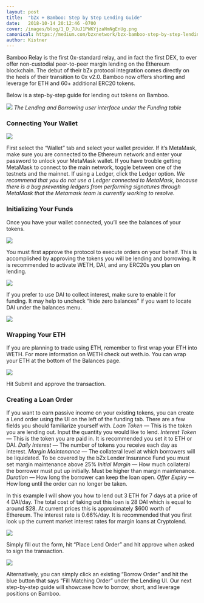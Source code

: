 ```yaml
---
layout: post
title:  "bZx + Bamboo: Step by Step Lending Guide"
date:   2018-10-14 20:12:46 -0700
cover: /images/blog/1_D_7UuJ1PWKYjzaNmNgEnUg.png
canonical: https://medium.com/bzxnetwork/bzx-bamboo-step-by-step-lending-guide-aad9206512cd
author: Kistner
---
```

Bamboo Relay is the first 0x-standard relay, and in fact the first DEX, to ever offer non-custodial peer-to-peer margin lending on the Ethereum blockchain. The debut of their bZx protocol integration comes directly on the heels of their transition to 0x v2.0. Bamboo now offers shorting and leverage for ETH and 60+ additional ERC20 tokens.

Below is a step-by-step guide for lending out tokens on Bamboo.

![](/images/blog/0_g_qm-L2Lf-QOQurk.png)
_The Lending and Borrowing user interface under the Funding table_  

### Connecting Your Wallet

![](/images/blog/0_OAB3VtEz06trMSh5.png)

First select the “Wallet” tab and select your wallet provider. If it’s MetaMask, make sure you are connected to the Ethereum network and enter your password to unlock your MetaMask wallet. If you have trouble getting MetaMask to connect to the main network, toggle between one of the testnets and the mainnet. If using a Ledger, click the Ledger option. *We recommend that you do not use a Ledger connected to MetaMask, because there is a bug preventing ledgers from performing signatures through MetaMask that the Metamask team is currently working to resolve.*

### Initializing Your Funds

Once you have your wallet connected, you’ll see the balances of your tokens.

![](/images/blog/0_5D5EC1_Tey6sQM2y.png)

You must first approve the protocol to execute orders on your behalf. This is accomplished by approving the tokens you will be lending and borrowing. It is recommended to activate WETH, DAI, and any ERC20s you plan on lending.

![](/images/blog/0_89SvZxqso3oiYv4-.png)

If you prefer to use DAI to collect interest, make sure to enable it for funding. It may help to uncheck “hide zero balances” if you want to locate DAI under the balances menu.

![](/images/blog/0_RRvJ1atHLmMF_YBZ.png)

### Wrapping Your ETH

If you are planning to trade using ETH, remember to first wrap your ETH into WETH. For more information on WETH check out weth.io. You can wrap your ETH at the bottom of the Balances page.

![](/images/blog/0_xt_Pu22QYH6UNMYe.png)

Hit Submit and approve the transaction.

### Creating a Loan Order

If you want to earn passive income on your existing tokens, you can create a Lend order using the UI on the left of the funding tab. There are a few fields you should familiarize yourself with.
*Loan Token* — This is the token you are lending out. Input the quantity you would like to lend.
*Interest Token* — This is the token you are paid in. It is recommended you set it to ETH or DAI.
*Daily Interest* — The number of tokens you receive each day as interest.
*Margin Maintenance* — The collateral level at which borrowers will be liquidated. To be covered by the bZx Lender Insurance Fund you must set margin maintenance above 25%
*Initial Margin* — How much collateral the borrower must put up initially. Must be higher than margin maintenance.
*Duration* — How long the borrower can keep the loan open.
*Offer Expiry* — How long until the order can no longer be taken.

In this example I will show you how to lend out 3 ETH for 7 days at a price of 4 DAI/day. The total cost of taking out this loan is 28 DAI which is equal to around $28. At current prices this is approximately $600 worth of Ethereum. The interest rate is 0.66%/day. It is recommended that you first look up the current market interest rates for margin loans at Cryptolend.

![](/images/blog/0_yBPH3e9MVomFjAAU.png)

Simply fill out the form, hit “Place Lend Order” and hit approve when asked to sign the transaction.

![](/images/blog/0_-UvIa8PhsVGuF1IC.png)

Alternatively, you can simply click an existing “Borrow Order” and hit the blue button that says “Fill Matching Order” under the Lending UI.
Our next step-by-step guide will showcase how to borrow, short, and leverage positions on Bamboo.
